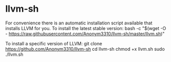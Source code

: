 # llvm-sh
For convenience there is an automatic installation script available that installs LLVM for you.
To install the latest stable version:
bash -c "$(wget -O - https://raw.githubusercontent.com/Anonym3310/llvm-sh/master/llvm.sh)"

To install a specific version of LLVM:
git clone https://github.com/Anonym3310/llvm-sh
cd llvm-sh
chmod +x llvm.sh
sudo ./llvm.sh <version number>
